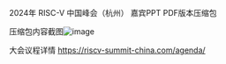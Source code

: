 2024年 RISC-V 中国峰会（杭州） 嘉宾PPT PDF版本压缩包

压缩包内容截图![image](https://github.com/user-attachments/assets/57a7560e-6caf-44c5-9b3a-44bafb624d27)

大会议程详情 https://riscv-summit-china.com/agenda/
